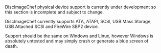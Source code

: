 DiscImageChef physical device support is currently under development so this section is incomplete and subject to change.

DiscImageChef currently supports ATA, ATAPI, SCSI, USB Mass Storage, USB Attached SCSI and FireWire SBP2 device.

Support should be the same on Windows and Linux, however Windows is absolutely untested and may simply crash or generate a blue screen of death.